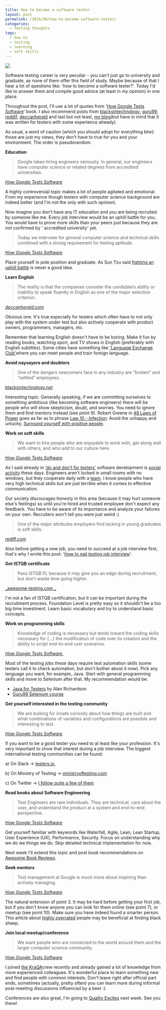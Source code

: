 ```yaml
---
title: How to become a software tester
layout: post
permalink: /2016/06/how-to-become-software-tester/
categories:
  - Testing thoughts
tags:
  - how to
  - testing
  - learning
  - soft skills
---
```


![](/images/blog/1231-1.jpg)

Software testing career is very peculiar - you can't just go to university and graduate, as none of them offer this
field of study. Maybe because of that I hear a lot of questions like: 'how to become a software tester?'. Today I'd like
to answer them and compile good advice (at least in my opinion) in one place.

Throughout the post, I'll use a lot of quotes
from '[How Google Tests Software](https://www.amazon.com/Google-Tests-Software-James-Whittaker/dp/0321803027)' book. I
also recommend posts
from [blacksintechnology](https://www.blacksintechnology.net/career-advice-for-entry-level-software-testers/), [guru99](http://www.guru99.com/software-testing-career-complete-guide.html), [reddif](http://m.rediff.com/getahead/report/career-why-are-soft-skills-so-important/20150529.htm), [deccanherald](http://www.deccanherald.com/content/249714/importance-english-employment.html)
and last but not least, [my blog](http://awesome-testing.com/2016/02/dos-and-donts-for-testers-2016-edition.html)(but
have in mind that it was written for testers with some experience already).

As usual, a word of caution (which you should adopt for everything btw): those are just my views, they don't have to
true for you and your environment. The order is pseudorandom.

**Education**

> Google takes hiring engineers seriously. In general, our engineers have computer science or related degrees from
> accredited universities.

_[How Google Tests Software](https://www.amazon.com/Google-Tests-Software-James-Whittaker/dp/0321803027)_

A highly controversial topic makes a lot of people agitated and emotional. From my experience though testers with
computer science background are indeed better (and I'm not the only with such opinion).

Now imagine you don't have any IT education and you are being recruited by someone like me. Every job interview would be
an uphill battle for you. You would have to prove more skills than your peers just because they are not confirmed by '
accredited university' yet.



> Today we interview for general computer science and technical skills combined with a strong requirement for testing
> aptitude.

_[How Google Tests Software](https://www.amazon.com/Google-Tests-Software-James-Whittaker/dp/0321803027)_

Place yourself in pole position and graduate. As Sun Tzu
said [fighting an uphill battle](http://suntzusaid.com/book/7/33) is never a good idea.

**Learn English**

> The reality is that the companies consider the candidate’s ability or inability to speak fluently in English as one of
> the major selection criterion.

[_deccanherald.com_](http://www.deccanherald.com/content/249714/importance-english-employment.html)

Obvious one. It's true especially for testers which often have to not only play with the system under test but also
actively cooperate with product owners, programmers, managers, etc.

Remember that learning English doesn't have to be boring. Make it fun by reading books, watching sport, and TV shows in
English (preferably with English subtitles). Some cities have something
like ['Language Exchange Club'](https://www.facebook.com/groups/lec.krakow/)where you can meet people and train foreign
language.

**Avoid naysayers and doubters**

> One of the dangers newcomers face in any industry are “broken” and “settled” employees.

[blacksintechnology.net](https://www.blacksintechnology.net/career-advice-for-entry-level-software-testers/)

Interesting topic. Generally speaking, if we are committing ourselves to something ambitious (like becoming software
engineers) there will be people who will show skepticism, doubt, and worries. You need to ignore them and find mentors
instead (see point 9). Robert Greene
in [48 Laws of Power](https://www.amazon.com/48-Laws-Power-Robert-Greene/dp/0140280197) goes as far as to
phrase [Law 10 - Infection](https://www.youtube.com/watch?v=QfbP4zxpR0o): Avoid the unhappy and
unlucky. [Surround yourself with positive people](https://www.happier.com/blog/how-to-be-happier-5-reasons-to-surround-yourself-with-happy-people).

**Work on soft skills**

> We want to hire people who are enjoyable to work with, get along well with others, and who add to our culture here.

[_How Google Tests Software_](https://www.amazon.com/Google-Tests-Software-James-Whittaker/dp/0321803027)

As I said already
in ['do and don't for testers'](https://awesome-testing.com/2016/02/dos-and-donts-for-testers-2016-edition.html)
software development
is [social activity](http://glen-ford.blogspot.com/2009/04/software-development-is-social-activity.html) these days.
Engineers aren't locked in small rooms with no windows, but they cooperate daily with
a [team](http://awesome-bookreviews.blogspot.com/2016/02/team-geek-software-developers-guide-to.html). I know people who
have very high technical skills but are just terrible when it comes to effective communication.

Our society discourages honesty in this area (because it may hurt someone else's feelings) so until you're hired and
trusted employee don't expect any feedback. You have to be aware of its importance and analyze your failures on your
own. Recruiters won't tell you were just weird :)

> One of the major attributes employers find lacking in young graduates is soft skills.

[rediff.com](http://m.rediff.com/getahead/report/career-why-are-soft-skills-so-important/20150529.htm)

Also before getting a new job, you need to succeed at a job interview first, that's why I wrote this
post: '[How to nail testing job interview](http://awesome-testing.com/2016/05/how-to-nail-testing-job-interview.html)'.

**Get ISTQB certificate**

> Pass ISTQB FL because it may give you an edge during recruitment, but don't waste time going higher.

[_awesome-testing.com _](https://awesome-testing.com/2016/02/dos-and-donts-for-testers-2016-edition.html)

I'm not a fan of ISTQB certification, but it can be important during the recruitment process. Foundation Level is pretty
easy so it shouldn't be a too big time investment. Learn basic vocabulary and try to understand basic concepts.

**Work on programming skills**

> Knowledge of coding is necessary but tends toward the coding skills necessary for {...} the modification of code over
> its creation and the ability to script end-to-end user scenarios.

[_How Google Tests Software_ ](https://www.amazon.com/Google-Tests-Software-James-Whittaker/dp/0321803027)

Most of the testing jobs these days require test automation skills (some testers call it to check automation, but don't
bother about it now). Pick any language you want, for example, Java. Start with general programming skills and move to
Selenium after that. My recommendation would be:

- [Java for Testers](http://javafortesters.com/) by Alan Richardson
- [Guru99 Selenium course](http://www.guru99.com/selenium-tutorial.html)

**Get yourself interested in the testing community**

> We are looking for innate curiosity about how things are built and what combinations of variables and configurations
> are possible and interesting to test.

[_How Google Tests Software_](https://www.amazon.com/Google-Tests-Software-James-Whittaker/dp/0321803027)

If you want to be a good tester you need to at least like your profession. It's very important to show that interest
during a job interview. The biggest international testing communities can be found:

a) On Slack -> [testers.io ](http://www.testers.io/)

b) On Ministry of Testing -> [ministryoftesting.com](http://www.ministryoftesting.com/)

c) On Twitter -> [I follow quite a few of them](https://twitter.com/s_radzyminski/following)

**Read books about Software Engineering**

> Test Engineers are rare individuals. They are technical, care about the user, and understand the product at a system
> and end-to-end perspective.

[_How Google Tests Software_](https://www.amazon.com/Google-Tests-Software-James-Whittaker/dp/0321803027)

Get yourself familiar with keywords like Waterfall, Agile, Lean, Lean Startup, User Experience (UX), Performance,
Security. Focus on understanding why we do we things we do. Skip detailed technical implementation for now.

Next week I'll extend this topic and post book recommendations
on [Awesome Book Reviews](http://awesome-bookreviews.blogspot.com/).

**Seek mentors**

> Test management at Google is much more about inspiring than actively managing.

[_How Google Tests Software_](https://www.amazon.com/Google-Tests-Software-James-Whittaker/dp/0321803027)

The natural extension of point 3. It may be hard before getting your first job, but if you don't know anyone you can
look for them online (see point 7), or meetup (see point 10). Make sure you have indeed found a smarter person. This
article about [highly overrated](http://www.daedtech.com/the-7-habits-of-highly-overrated-people/) people may be
beneficial at finding black sheep.

**Join local meetup/conference**

> We want people who are connected to the world around them and the larger computer science community.

[_How Google Tests Software_](https://www.amazon.com/Google-Tests-Software-James-Whittaker/dp/0321803027)

I joined [the KraQA](http://www.meetup.com/KraQA-pl/)crew recently and already gained a lot of knowledge from more
experienced colleagues. It's wonderful place to learn something new and find people with common interests. Don't leave
right after official part ends, sometimes (actually, pretty often) you can learn more during informal post-meeting
discussions influenced by a beer :)

Conferences are also great, I'm going to [Quality Excites](https://qualityexcites.pl/en/) next week. See you there!
